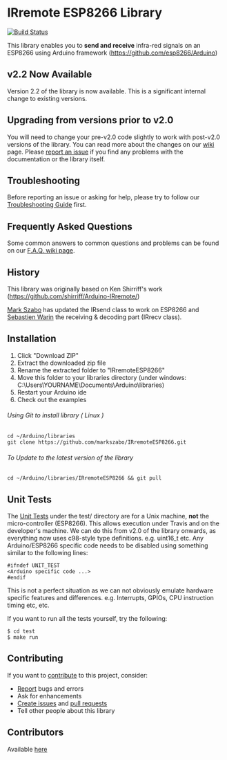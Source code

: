 # IRremote ESP8266 Library

[![Build Status](https://travis-ci.org/markszabo/IRremoteESP8266.svg?branch=master)](https://travis-ci.org/markszabo/IRremoteESP8266)

This library enables you to **send and receive** infra-red signals on an ESP8266 using Arduino framework (https://github.com/esp8266/Arduino)

## v2.2 Now Available
Version 2.2 of the library is now available. This is a significant internal change to existing versions.

## Upgrading from versions prior to v2.0
You will need to change your pre-v2.0 code slightly to work with post-v2.0 versions of the library. You can read more about the changes on our [wiki](https://github.com/markszabo/IRremoteESP8266/wiki/Upgrading-to-v2.0) page.
Please [report an issue](https://github.com/markszabo/IRremoteESP8266/issues/new) if you find any problems with the documentation or the library itself.

## Troubleshooting
Before reporting an issue or asking for help, please try to follow our [Troubleshooting Guide](https://github.com/markszabo/IRremoteESP8266/wiki/Troubleshooting-Guide) first.

## Frequently Asked Questions
Some common answers to common questions and problems can be found on our [F.A.Q. wiki page](https://github.com/markszabo/IRremoteESP8266/wiki/Frequently-Asked-Questions).

## History
This library was originally based on Ken Shirriff's work (https://github.com/shirriff/Arduino-IRremote/)

[Mark Szabo](https://github.com/markszabo/IRremoteESP8266) has updated the IRsend class to work on ESP8266 and [Sebastien Warin](https://github.com/sebastienwarin/IRremoteESP8266) the receiving & decoding part (IRrecv class).

## Installation
1. Click "Download ZIP"
2. Extract the downloaded zip file
3. Rename the extracted folder to "IRremoteESP8266"
4. Move this folder to your libraries directory (under windows: C:\Users\YOURNAME\Documents\Arduino\libraries\)
5. Restart your Arduino ide
6. Check out the examples

###### Using Git to install library ( Linux )
```
cd ~/Arduino/libraries
git clone https://github.com/markszabo/IRremoteESP8266.git
```
###### To Update to the latest version of the library
`
cd ~/Arduino/libraries/IRremoteESP8266 && git pull
`

## Unit Tests
The [Unit Tests](https://en.wikipedia.org/wiki/Unit_testing) under the test/ directory are for a Unix machine, **not** the micro-controller (ESP8266).
This allows execution under Travis and on the developer's machine.
We can do this from v2.0 of the library onwards, as everything now uses c98-style type definitions.
e.g. uint16_t etc.
Any Arduino/ESP8266 specific code needs to be disabled using something similar to the following lines:
```
#ifndef UNIT_TEST
<Arduino specific code ...>
#endif
```

This is not a perfect situation as we can not obviously emulate hardware specific features and differences. e.g. Interrupts, GPIOs, CPU instruction timing etc, etc.

If you want to run all the tests yourself, try the following:
```
$ cd test
$ make run
```

## Contributing
If you want to [contribute](.github/CONTRIBUTING.md#how-can-i-contribute) to this project, consider:
- [Report](.github/CONTRIBUTING.md#reporting-bugs) bugs and errors
- Ask for enhancements
- [Create issues](.github/CONTRIBUTING.md#reporting-bugs) and [pull requests](.github/CONTRIBUTING.md#pull-requests)
- Tell other people about this library

## Contributors
Available [here](.github/Contributors.md)
